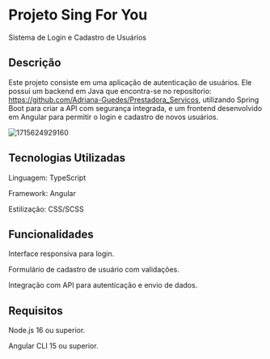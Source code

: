 # Projeto Sing For You

Sistema de Login e Cadastro de Usuários

## Descrição

Este projeto consiste em uma aplicação de autenticação de usuários. 
Ele possui um backend em Java que encontra-se no repositorio: https://github.com/Adriana-Guedes/Prestadora_Servicos, utilizando Spring Boot para criar a API com segurança integrada, e um frontend desenvolvido em Angular para permitir o login e cadastro de novos usuários.

![1715624929160](https://github.com/user-attachments/assets/03a19855-c105-41a9-94f5-8d68a3e10309)



## Tecnologias Utilizadas

Linguagem: TypeScript

Framework: Angular

Estilização: CSS/SCSS



## Funcionalidades

Interface responsiva para login.

Formulário de cadastro de usuário com validações.

Integração com API para autenticação e envio de dados.



## Requisitos

Node.js 16 ou superior.

Angular CLI 15 ou superior.
